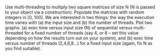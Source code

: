 Use multi-threading to multiply two square matrices of size N (N is passed to your object via a construction). Populate the matrices with random integers in [0, 100]. We are interested in two things: the way the execution time varies with (a) the input size and (b) the number of threads. 
Plot two graphs: (a) exec time versus input size (N) of sequential versus multi-threaded for a fixed number of threads (say 4, or 8 – set this value depending on how the results turn out on your system), and (b) exec time versus number of threads (2,4,6,8…) for a fixed input size (again, fix N as you find suitable).
